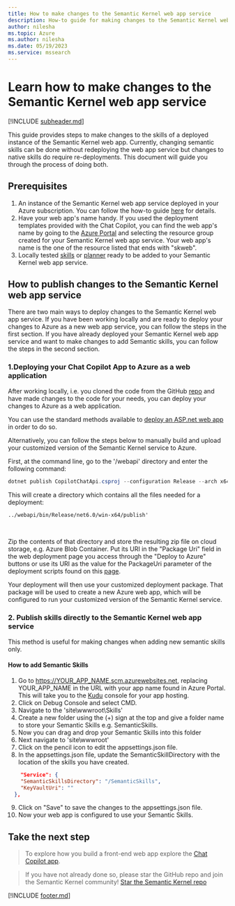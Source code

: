 ```yaml
---
title: How to make changes to the Semantic Kernel web app service
description: How-to guide for making changes to the Semantic Kernel web app service
author: nilesha
ms.topic: Azure
ms.author: nilesha
ms.date: 05/19/2023
ms.service: mssearch
---
```


# Learn how to make changes to the Semantic Kernel web app service
[!INCLUDE [subheader.md](../includes/pat_medium.md)]

This guide provides steps to make changes to the skills of a deployed instance of the Semantic Kernel web app. Currently, changing semantic skills can be done without redeploying the web app service but changes to native skills do require re-deployments. This document will guide you through the process of doing both.

## Prerequisites
1. An instance of the Semantic Kernel web app service deployed in your Azure subscription. You can follow the how-to guide [here](./deploy-to-azure.md) for details.
1. Have your web app's name handy. If you used the deployment templates provided with the Chat Copilot, you can find the web app's name by going to the [Azure Portal](https://portal.azure.com/) and selecting the resource group created for your Semantic Kernel web app service. Your web app's name is the one of the resource listed that ends with "skweb".
1. Locally tested [skills](../concepts-sk/skills.md) or [planner](../concepts-sk/planner.md) ready to be added to your Semantic Kernel web app service.

## How to publish changes to the Semantic Kernel web app service
There are two main ways to deploy changes to the Semantic Kernel web app service. If you have been working locally and are ready to deploy your changes to Azure as a new web app service, you can follow the steps in the first section. If you have already deployed your Semantic Kernel web app service and want to make changes to add Semantic skills, you can follow the steps in the second section.

### 1.Deploying your Chat Copilot App to Azure as a web application
After working locally, i.e. you cloned the code from the GitHub [repo](https://github.com/microsoft/chat-copilot/blob/main/README.md) and have made changes to the code for your needs, you can deploy your changes to Azure as a web application.

You can use the standard methods available to [deploy an ASP.net web app](/azure/app-service/quickstart-dotnetcore?pivots=development-environment-vs&tabs=net70) in order to do so.

Alternatively, you can follow the steps below to manually build and upload your customized version of the Semantic Kernel service to Azure.

First, at the command line, go to the '/webapi' directory and enter the following command:

```powershell
dotnet publish CopilotChatApi.csproj --configuration Release --arch x64 --os win
```

This will create a directory which contains all the files needed for a deployment:
<Br>
```cmd
../webapi/bin/Release/net6.0/win-x64/publish'
```
</br>

Zip the contents of that directory and store the resulting zip file on cloud storage, e.g. Azure Blob Container. Put its URI in the "Package Uri" field in the web deployment page you access through the "Deploy to Azure" buttons or use its URI as the value for the PackageUri parameter of the deployment scripts found on this [page](./deploy-to-azure.md).

Your deployment will then use your customized deployment package. That package will be used to create a new Azure web app, which will be configured to run your customized version of the Semantic Kernel service.

### 2. Publish skills directly to the Semantic Kernel web app service
This method is useful for making changes when adding new semantic skills only.

#### How to add Semantic Skills
1. Go to <!-- markdown-link-check-disable -->https://YOUR_APP_NAME.scm.azurewebsites.net<!-- markdown-link-check-enable-->, replacing YOUR_APP_NAME in the URL with your app name found in Azure Portal. This will take you to the [Kudu](/azure/app-service/resources-kudu) console for your app hosting.
2. Click on Debug Console and select CMD.
3. Navigate to the 'site\wwwroot\Skills'
4. Create a new folder using the (+) sign at the top and give a folder name to store your Semantic Skills e.g. SemanticSkills.
5. Now you can drag and drop your Semantic Skills into this folder
6. Next navigate to 'site\wwwroot'
7. Click on the pencil icon to edit the appsettings.json file.
8. In the appsettings.json file, update the SemanticSkillDirectory with the location of the skills you have created.
```json
    "Service": {
    "SemanticSkillsDirectory": "/SemanticSkills",
    "KeyVaultUri": ""
  },
```
9. Click on "Save" to save the changes to the appsettings.json file.
10. Now your web app is configured to use your Semantic Skills.

## Take the next step
>To explore how you build a front-end web app explore the [Chat Copilot app](../samples/copilotchat.md).

>If you have not already done so, please star the GitHub repo and join the Semantic Kernel community!
[Star the Semantic Kernel repo](https://aka.ms/sk/repo)

[!INCLUDE [footer.md](../includes/footer.md)]
